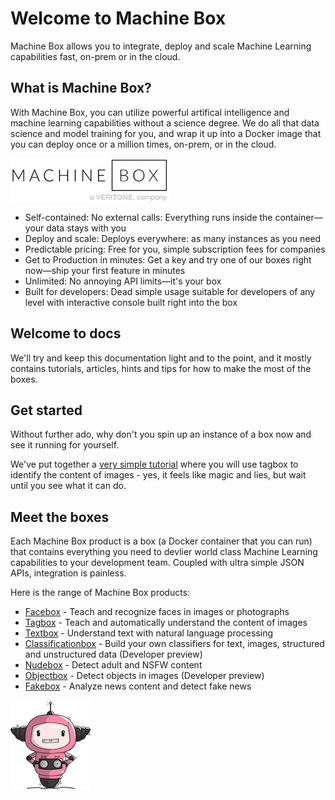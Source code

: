 # Welcome to Machine Box

Machine Box allows you to integrate, deploy and scale Machine Learning capabilities fast, on-prem or in the cloud.

## What is Machine Box?

With Machine Box, you can utilize powerful artifical intelligence and machine learning
capabilities without a science degree. We do all that data science and model training
for you, and wrap it up into a Docker image that you can deploy once or a million times,
on-prem, or in the cloud.

![Machina is the Machine Box mascot designed by Ashley McNamara](machineboxlogo-veritone.png)

* Self-contained: No external calls: Everything runs inside the container—your data stays with you
* Deploy and scale: Deploys everywhere: as many instances as you need
* Predictable pricing: Free for you, simple subscription fees for companies
* Get to Production in minutes: Get a key and try one of our boxes right now—ship your first feature in minutes
* Unlimited: No annoying API limits—it's your box
* Built for developers: Dead simple usage suitable for developers of any level with interactive console built right into the box

## Welcome to docs

We'll try and keep this documentation light and to the point, and it mostly contains tutorials,
articles, hints and tips for how to make the most of the boxes.

## Get started

Without further ado, why don't you spin up an instance of a box now and see it running for yourself.

We've put together a [very simple tutorial](developer/machine-box/boxes/tagbox/recognizing-images) where you will
use tagbox to identify the content of images - yes, it feels like magic and lies, but wait until you see what it can do.

## Meet the boxes

Each Machine Box product is a box (a Docker container that you can run) that contains everything you need to
devlier world class Machine Learning capabilities to your development team. Coupled with ultra simple JSON APIs,
integration is painless.

Here is the range of Machine Box products:

* [Facebox](/developer/machine-box/boxes/facebox-overview) - Teach and recognize faces in images or photographs
* [Tagbox](/developer/machine-box/boxes/tagbox) - Teach and automatically understand the content of images
* [Textbox](/developer/machine-box/boxes/textbox) - Understand text with natural language processing
* [Classificationbox](/developer/machine-box/boxes/classificationbox) - Build your own classifiers for text, images, structured and unstructured data (Developer preview)
* [Nudebox](/developer/machine-box/boxes/nudebox) - Detect adult and NSFW content
* [Objectbox](/developer/machine-box/boxes/objectbox) - Detect objects in images (Developer preview)
* [Fakebox](/developer/machine-box/boxes/fakebox) - Analyze news content and detect fake news

![Machina is the Machine Box mascot](machina.png)
